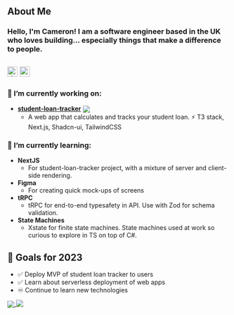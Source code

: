 ## About Me
### Hello, I'm Cameron! I am a software engineer based in the UK who loves building... especially things that make a difference to people.
 <a href="https://www.linkedin.com/in/cameron-mackenzie1999/" target="_blank"><img alt="linkedin | LinkedIn" height="23px" src="https://img.shields.io/badge/LinkedIn-0077B5?style=for-the-badge&logo=linkedin&logoColor=white" /></a> <a href="https://www.cameronmackenzie.dev" target="_blank"><img alt="website link" height="23px" src="https://img.shields.io/badge/Website-10b981?style=for-the-badge&logo=&logoColor=white" /></a>  
---
### 🔭 I’m currently working on:
- [**student-loan-tracker**](https://github.com/CameronMackenzie99/student-loan-tracker) <img align="center" src="https://img.shields.io/badge/Next.js-000000.svg?style=for-the-badge&logo=nextdotjs&logoColor=white" />
	- A web app that calculates and tracks your student loan. ⚡ T3 stack, Next.js, Shadcn-ui, TailwindCSS 
### 🌱 I’m currently learning:
- **NextJS**
	- For student-loan-tracker project, with a mixture of server and client-side rendering.
- **Figma**
	- For creating quick mock-ups of screens
- **tRPC**
	- tRPC for end-to-end typesafety in API. Use with Zod for schema validation.
- **State Machines**
	- Xstate for finite state machines. State machines used at work so curious to explore in TS on top of C#.
## 🥅 Goals for 2023
- ✅ Deploy MVP of student loan tracker to users
- ✅ Learn about serverless deployment of web apps
- ♾️ Continue to learn new technologies

<a href="https://github.com/anuraghazra/github-readme-stats">
  <img align="center" src="https://github-readme-stats.vercel.app/api?username=CameronMackenzie99&theme=dark&show_icons=true" />
</a>
<a href="https://github.com/anuraghazra/github-readme-stats">
  <img align="top" src="https://github-readme-stats.vercel.app/api/top-langs/?username=CameronMackenzie99&hide=html&layout=compact&theme=dark" />
</a>
<!--
**CameronMackenzie99/CameronMackenzie99** is a ✨ _special_ ✨ repository because its `README.md` (this file) appears on your GitHub profile.

Here are some ideas to get you started:

- 🔭 I’m currently working on ...
- 🌱 I’m currently learning ...
- 👯 I’m looking to collaborate on ...
- 🤔 I’m looking for help with ...
- 💬 Ask me about ...
- 📫 How to reach me: ...
- 😄 Pronouns: ...
- ⚡ Fun fact: ...
-->
